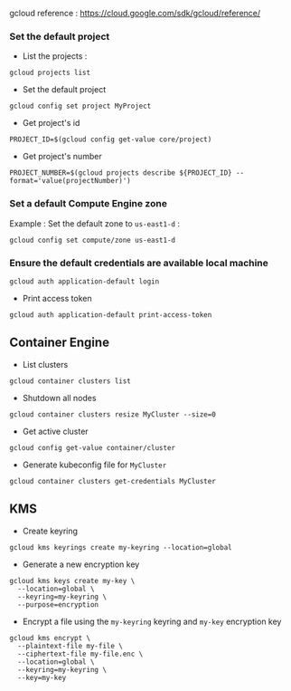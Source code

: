 gcloud reference : https://cloud.google.com/sdk/gcloud/reference/

### Set the default project

- List the projects : 

````
gcloud projects list
````
- Set the default project 

````
gcloud config set project MyProject
````

- Get project's id

````
PROJECT_ID=$(gcloud config get-value core/project)
````

- Get project's number

````
PROJECT_NUMBER=$(gcloud projects describe ${PROJECT_ID} --format='value(projectNumber)')
````

### Set a default  Compute Engine zone
Example : Set the default zone to ``us-east1-d`` :

````
gcloud config set compute/zone us-east1-d
````

### Ensure the default credentials are available local machine

````
gcloud auth application-default login
````

- Print access token

````
gcloud auth application-default print-access-token
````

## Container Engine

- List clusters

````
gcloud container clusters list
````

- Shutdown all nodes

````
gcloud container clusters resize MyCluster --size=0
````

- Get active cluster

````
gcloud config get-value container/cluster
````

- Generate kubeconfig file for ``MyCluster``

````
gcloud container clusters get-credentials MyCluster
````

## KMS

- Create keyring

````
gcloud kms keyrings create my-keyring --location=global
````

- Generate a new encryption key

````
gcloud kms keys create my-key \
  --location=global \
  --keyring=my-keyring \
  --purpose=encryption
````  
- Encrypt a file using the ``my-keyring`` keyring and ``my-key`` encryption key

````
gcloud kms encrypt \
  --plaintext-file my-file \
  --ciphertext-file my-file.enc \
  --location=global \
  --keyring=my-keyring \
  --key=my-key
````
